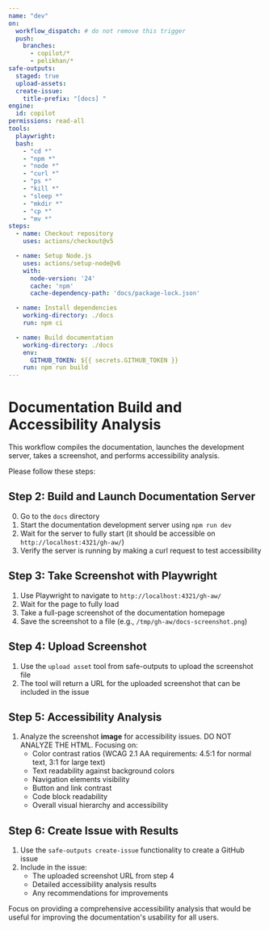 ```yaml
---
name: "dev"
on:
  workflow_dispatch: # do not remove this trigger
  push:
    branches:
      - copilot/*
      - pelikhan/*
safe-outputs:
  staged: true
  upload-assets:
  create-issue:
    title-prefix: "[docs] "
engine: 
  id: copilot
permissions: read-all
tools:
  playwright:
  bash:
    - "cd *"
    - "npm *"
    - "node *"
    - "curl *"
    - "ps *"
    - "kill *"
    - "sleep *"
    - "mkdir *"
    - "cp *"
    - "mv *"
steps:
  - name: Checkout repository
    uses: actions/checkout@v5

  - name: Setup Node.js
    uses: actions/setup-node@v6
    with:
      node-version: '24'
      cache: 'npm'
      cache-dependency-path: 'docs/package-lock.json'

  - name: Install dependencies
    working-directory: ./docs
    run: npm ci

  - name: Build documentation
    working-directory: ./docs
    env:
      GITHUB_TOKEN: ${{ secrets.GITHUB_TOKEN }}
    run: npm run build
---
```


# Documentation Build and Accessibility Analysis

This workflow compiles the documentation, launches the development server, takes a screenshot, and performs accessibility analysis.

Please follow these steps:

## Step 2: Build and Launch Documentation Server
0. Go to the `docs` directory
1. Start the documentation development server using `npm run dev`
2. Wait for the server to fully start (it should be accessible on `http://localhost:4321/gh-aw/`)
3. Verify the server is running by making a curl request to test accessibility

## Step 3: Take Screenshot with Playwright
1. Use Playwright to navigate to `http://localhost:4321/gh-aw/`
2. Wait for the page to fully load
3. Take a full-page screenshot of the documentation homepage
4. Save the screenshot to a file (e.g., `/tmp/gh-aw/docs-screenshot.png`)

## Step 4: Upload Screenshot
1. Use the `upload asset` tool from safe-outputs to upload the screenshot file
2. The tool will return a URL for the uploaded screenshot that can be included in the issue

## Step 5: Accessibility Analysis
1. Analyze the screenshot **image** for accessibility issues. DO NOT ANALYZE THE HTML. Focusing on:
   - Color contrast ratios (WCAG 2.1 AA requirements: 4.5:1 for normal text, 3:1 for large text)
   - Text readability against background colors
   - Navigation elements visibility
   - Button and link contrast
   - Code block readability
   - Overall visual hierarchy and accessibility

## Step 6: Create Issue with Results
1. Use the `safe-outputs create-issue` functionality to create a GitHub issue
2. Include in the issue:
   - The uploaded screenshot URL from step 4
   - Detailed accessibility analysis results
   - Any recommendations for improvements

Focus on providing a comprehensive accessibility analysis that would be useful for improving the documentation's usability for all users.
